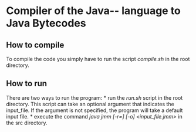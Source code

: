 # Compiler of the Java-- language to Java Bytecodes

## How to compile
To compile the code you simply have to run the script *compile.sh* in the root directory.

## How to run
There are two ways to run the program:
    * run the *run.sh* script in the root directory. This script can take an optional argument that indicates the input_file. If the argument is not specified, the program will take a default input file.
    * execute the command *java jmm [-r=<num>] [-o] <input_file.jmm>* in the src directory.